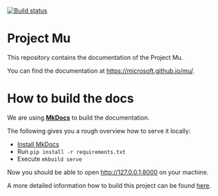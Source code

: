 [![Build status](https://dev.azure.com/projectmu/mu/_apis/build/status/Publish%20Mu)](https://dev.azure.com/projectmu/mu/_build/latest?definitionId=3)

# Project Mu
This repository contains the documentation of the Project Mu.  

You can find the documentation at https://microsoft.github.io/mu/.

# How to build the docs
We are using [**MkDocs**](https://www.mkdocs.org) to build the documentation.

The following gives you a rough overview how to serve it locally:
* [Install MkDocs](https://www.mkdocs.org/#installation)
* Run `pip install -r requirements.txt`
* Execute `mkbuild serve`

Now you should be able to open http://127.0.0.1:8000 on your machine.

A more detailed information how to build this project can be found
[here](https://microsoft.github.io/mu/DeveloperDocs/build_community_docs/).
